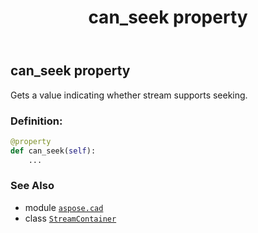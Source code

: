 ﻿---
title: can_seek property
second_title: Aspose.CAD for Python via .NET API References
description: 
type: docs
weight: 150
url: /python-net/aspose.cad/streamcontainer/can_seek/
is_root: false
---

## can_seek property


Gets a value indicating whether stream supports seeking.
### Definition:
```python
@property
def can_seek(self):
    ...
```

### See Also
* module [`aspose.cad`](../../)
* class [`StreamContainer`](/cad/python-net/aspose.cad/streamcontainer)
